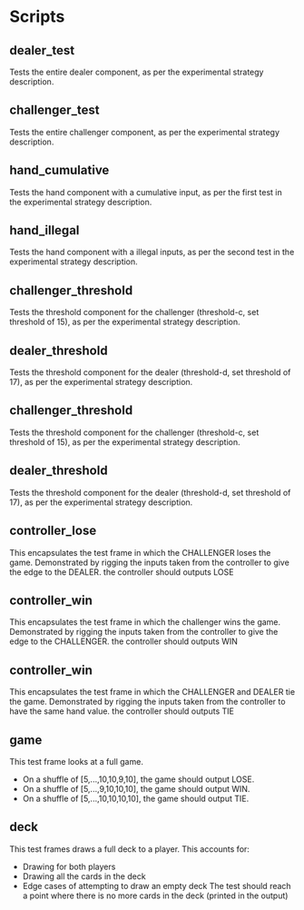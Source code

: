 # Scripts
## dealer_test
Tests the entire dealer component, as per the experimental strategy description.

## challenger_test
Tests the entire challenger component, as per the experimental strategy description.

## hand_cumulative
Tests the hand component with a cumulative input, as per the first test in the experimental strategy description.

## hand_illegal
Tests the hand component with a illegal inputs, as per the second test in the experimental strategy description.

## challenger_threshold
Tests the threshold component for the challenger (threshold-c, set threshold of 15), as per the experimental strategy description.

## dealer_threshold
Tests the threshold component for the dealer (threshold-d, set threshold of 17), as per the experimental strategy description.

## challenger_threshold
Tests the threshold component for the challenger (threshold-c, set threshold of 15), as per the experimental strategy description.

## dealer_threshold
Tests the threshold component for the dealer (threshold-d, set threshold of 17), as per the experimental strategy description.

## controller_lose
This encapsulates the test frame in which the CHALLENGER loses the game.
Demonstrated by rigging the inputs taken from the controller to give the edge to the DEALER.
the controller should outputs LOSE
## controller_win
This encapsulates the test frame in which the challenger wins the game.
Demonstrated by rigging the inputs taken from the controller to give the edge to the CHALLENGER.
the controller should outputs WIN
## controller_win
This encapsulates the test frame in which the CHALLENGER and DEALER tie the game.
Demonstrated by rigging the inputs taken from the controller to have the same hand value.
the controller should outputs TIE
## game
This test frame looks at a full game.
- On a shuffle of [5,...,10,10,9,10], the game should output LOSE.
- On a shuffle of [5,...,9,10,10,10], the game should output WIN.
- On a shuffle of [5,...,10,10,10,10], the game should output TIE.
## deck
This test frames draws a full deck to a player. This accounts for:
- Drawing for both players
- Drawing all the cards in the deck
- Edge cases of attempting to draw an empty deck
The test should reach a point where there is no more cards in the deck (printed in the output)
